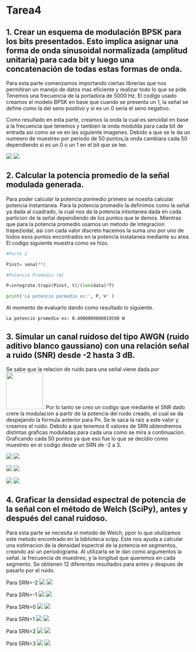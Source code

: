 # Tarea4

## 1. Crear un esquema de modulación BPSK para los bits presentados. Esto implica asignar una forma de onda sinusoidal normalizada (amplitud unitaria) para cada bit y luego una concatenación de todas estas formas de onda.

Para esta parte comenzamos importando ciertas librerias que nos permitiran un manejo de datos mas eficiente y realizar todo lo que se pide. Tenemos una frecuencia de la portadora de 5000 Hz. El codigo usado  creamos el modelo BPSK en base que cuando se presenta un 1, la señal se define como la del seno positivo y si es un 0 seria el seno negativo.

Como resultado en esta parte, creamos la onda la cual es senoidal en base a la frecuencia que tenemos y tambien la onda modulda para cada bit de entrada asi como se ve en las siguiente imagenes. Debido a que se le da un numeero de muestreo por periodo de 50 puntos,la onda cambiara cada 50 dependiendo si es un 0 o un 1 en el bit que se lee. 

<img src="Figure_1.png"> <img src="Figure_2.png">


## 2. Calcular la potencia promedio de la señal modulada generada.

Para poder calcular la potencia pormedio primero se ncesita calcular potencia instantanea. Para la potencia promedio la definimos como la señal ya dada al cuadrado, la cual nos da la potencia intsntanea dada en cada particion de la señal dependiendo de los puntos que le demos. Mientras que para la potencia promedio usamos un metodo de integracion trapeziodal, asi con cada valor discreto hacemos la suma uno por uno de todos esos puntos encontrados en la potencia instatanea mediante su area. El codigo siguiente muestra como se hizo.


```python
#Parte 2

Pinst= senal**2

#Potencia Promedio (W)

P=integrate.trapz(Pinst, t)/(len(data)*T)

print('La potencio pormedio es:', P,'W' ) 
```
Al momento de evaluarlo dando como resultado lo siguiente.

```
La potencio promedio es: 0.4900009800019598 W
```

## 3. Simular un canal ruidoso del tipo AWGN (ruido aditivo blanco gaussiano) con una relación señal a ruido (SNR) desde -2 hasta 3 dB.

Se sabe que la relacion de ruido para una señal viene dada por <img src="SNR.png" width="100">.
Por  lo tanto se creo un codigo que mediante el SNR dado crere la modulacion a partir de la potencia del ruido creado, el cual se da despejando la formula anterior para Pn.  Se le saca la raiz a este valor y creamos el ruido. Debido a que tenemos 6 valores de SRN obtendremos distintas graficas moduladas para cada una como se mira a continuacion. Graficando cada 50 puntos ya que eso fue lo que se decidio como muestreo en el codigo desde un SRN de -2 a 3.



<img src="srn-2.png"> <img src="srn-1.png"> 

<img src="srn0.png"> <img src="srn1.png"> 

<img src="srn2.png"> <img src="srn3.png">

## 4. Graficar la densidad espectral de potencia de la señal con el método de Welch (SciPy), antes y después del canal ruidoso.

Para esta parte se necesita el metodo de Welch, ppor lo que utuilzamos este metodo encontrado en la biblioteca scipy. Este nos ayuda a calcular una estimacion de la densidad espectral de la potencia en segmentos, creando asi un periodograma. Al utilizarla se le dan como argumentos la señal. la frecuencia de muestreo, y la longitud que queremos en cada segmento. Se obtienen 12 diferentes resultados para antes y despues de pasarlo por el ruido. 

Para SRN=-2
<img src="a-2.png"> <img src="d-2.png"> 

Para SRN=-1
<img src="a-1.png"> <img src="d-1.png"> 

Para SRN=0
<img src="a0.png"> <img src="d0.png"> 

Para SRN=1
<img src="a1.png"> <img src="d1.png"> 

Para SRN=2
<img src="a2.png"> <img src="d2.png"> 

Para SRN=3
<img src="a3.png"> <img src="d3.png"> 













